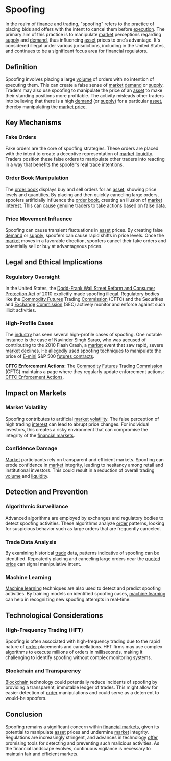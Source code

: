 # Spoofing

In the realm of [finance](../f/finance.md) and trading, "spoofing" refers to the practice of placing bids and offers with the intent to cancel them before [execution](../e/execution.md). The primary aim of this practice is to manipulate [market](../m/market.md) perceptions regarding [supply](../s/supply.md) and [demand](../d/demand.md), thus influencing [asset](../a/asset.md) prices to one’s advantage. It's considered illegal under various jurisdictions, including in the United States, and continues to be a significant focus area for financial regulators.

## Definition

Spoofing involves placing a large [volume](../v/volume.md) of orders with no intention of executing them. This can create a false sense of [market](../m/market.md) [demand](../d/demand.md) or [supply](../s/supply.md). Traders may also use spoofing to manipulate the price of an [asset](../a/asset.md) to make their standing positions more profitable. The activity misleads other traders into believing that there is a high [demand](../d/demand.md) (or [supply](../s/supply.md)) for a particular [asset](../a/asset.md), thereby manipulating the [market price](../m/market_price.md).

## Key Mechanisms

### Fake Orders

Fake orders are the core of spoofing strategies. These orders are placed with the intent to create a deceptive representation of [market](../m/market.md) [liquidity](../l/liquidity.md). Traders position these false orders to manipulate other traders into reacting in a way that benefits the spoofer’s real [trade](../t/trade.md) intentions.

### Order Book Manipulation

The [order book](../o/order_book.md) displays buy and sell orders for an [asset](../a/asset.md), showing price levels and quantities. By placing and then quickly canceling large orders, spoofers artificially influence the [order book](../o/order_book.md), creating an illusion of [market](../m/market.md) [interest](../i/interest.md). This can cause genuine traders to take actions based on false data.

### Price Movement Influence

Spoofing can cause transient fluctuations in [asset](../a/asset.md) prices. By creating false [demand](../d/demand.md) or [supply](../s/supply.md), spoofers can cause rapid shifts in price levels. Once the [market](../m/market.md) moves in a favorable direction, spoofers cancel their fake orders and potentially sell or buy at advantageous prices.

## Legal and Ethical Implications

### Regulatory Oversight

In the United States, the [Dodd-Frank Wall Street Reform and Consumer Protection Act](../d/dodd-frank_wall_street_reform_and_consumer_protection_act.md) of 2010 explicitly made spoofing illegal. Regulatory bodies like the [Commodity Futures](../c/commodity_futures.md) Trading [Commission](../c/commission.md) (CFTC) and the Securities and [Exchange](../e/exchange.md) [Commission](../c/commission.md) (SEC) actively monitor and enforce against such illicit activities.

### High-Profile Cases

The [industry](../i/industry.md) has seen several high-profile cases of spoofing. One notable instance is the case of Navinder Singh Sarao, who was accused of contributing to the 2010 Flash Crash, a [market](../m/market.md) event that saw rapid, severe [market](../m/market.md) declines. He allegedly used spoofing techniques to manipulate the price of [E-mini](../e/e-mini.md) S&P 500 [futures contracts](../f/futures_contracts.md).

**CFTC Enforcement Actions:**
The [Commodity Futures](../c/commodity_futures.md) Trading [Commission](../c/commission.md) (CFTC) maintains a page where they regularly update enforcement actions: [CFTC Enforcement Actions](https://www.cftc.gov/LawRegulation/Enforcement/EnforcementActions/index.htm).

## Impact on Markets

### Market Volatility

Spoofing contributes to artificial [market](../m/market.md) [volatility](../v/volatility.md). The false perception of high trading [interest](../i/interest.md) can lead to abrupt price changes. For individual investors, this creates a risky environment that can compromise the integrity of the [financial markets](../f/financial_market.md).

### Confidence Damage

[Market](../m/market.md) participants rely on transparent and efficient markets. Spoofing can erode confidence in [market](../m/market.md) integrity, leading to hesitancy among retail and institutional investors. This could result in a reduction of overall trading [volume](../v/volume.md) and [liquidity](../l/liquidity.md).

## Detection and Prevention

### Algorithmic Surveillance

Advanced algorithms are employed by exchanges and regulatory bodies to detect spoofing activities. These algorithms analyze [order](../o/order.md) patterns, looking for suspicious behavior such as large orders that are frequently canceled.

### Trade Data Analysis

By examining historical [trade](../t/trade.md) data, patterns indicative of spoofing can be identified. Repeatedly placing and canceling large orders near the [quoted price](../q/quoted_price.md) can signal manipulative intent.

### Machine Learning

[Machine learning](../m/machine_learning.md) techniques are also used to detect and predict spoofing activities. By training models on identified spoofing cases, [machine learning](../m/machine_learning.md) can help in recognizing new spoofing attempts in real-time.

## Technological Considerations

### High-Frequency Trading (HFT)

Spoofing is often associated with high-frequency trading due to the rapid nature of [order](../o/order.md) placements and cancellations. HFT firms may use complex algorithms to execute millions of orders in milliseconds, making it challenging to identify spoofing without complex monitoring systems.

### Blockchain and Transparency

[Blockchain](../b/blockchain_in_trading.md) technology could potentially reduce incidents of spoofing by providing a transparent, immutable ledger of trades. This might allow for easier detection of [order](../o/order.md) manipulations and could serve as a deterrent to would-be spoofers.

## Conclusion

Spoofing remains a significant concern within [financial markets](../f/financial_market.md), given its potential to manipulate [asset](../a/asset.md) prices and undermine [market](../m/market.md) integrity. Regulations are increasingly stringent, and advances in technology [offer](../o/offer.md) promising tools for detecting and preventing such malicious activities. As the financial landscape evolves, continuous vigilance is necessary to maintain fair and efficient markets.